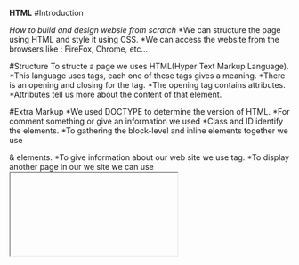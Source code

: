 **HTML**
#Introduction

*How to build and design websie from scratch*
*We can structure the page using HTML and style it using CSS.
*We can access the website from the browsers like : FireFox, Chrome, etc...

#Structure
To structe a page we uses HTML(Hyper Text Markup Language).
*This language uses tags, each one of these tags gives a meaning.
*There is an opening and closing for the tag.
*The opening tag contains attributes.
*Attributes tell us more about the content of that element.

#Extra Markup
*We used DOCTYPE to determine the version of HTML.
*For comment something or give an information we used <!-- -->
*Class and ID identify the elements.
*To gathering the block-level and inline elements together we use <div> & <span> elements.
*To give information about our web site we use <meta> tag.
*To display another page in our we site we can use <IFrame>tag.
*Also we can use the escape characters like: < , >

#HTML5 Layout
This chapter explain the new elements using in HTML5.

* Instead of using <div> element we replace it to a meaningful elements like <header>, <nav> and <article>
* The old that don't understand HTML5 we need to make sure that these elements are block-level.

#Process & Design

* The most importnat thing we need to know our audience and the target users.
* Gathering information about the intended users that intersted in our site.
* we need to do a wireframe (a design) how should our website appear to the other .
* The design will get and attract more users.

**JAVA SCRIPT**
# JavaScript

We used JS to make the websites more interactive and user-friendly, by accessing, modifying the content on the webpage, program and react.

**Being able to change the content of an HTML page while it is loaded in the browser is very powerful**

### What is the script ?
A script is a series of instructions that a computer can follow to achieve a goal. 

To acheive our goal, we should divide the task into smaller steps :
* Define the goal.
* Design the script (FlowChart).
* And code each step.

### jQuery
 It makes writing JavaScript a lot easier.
